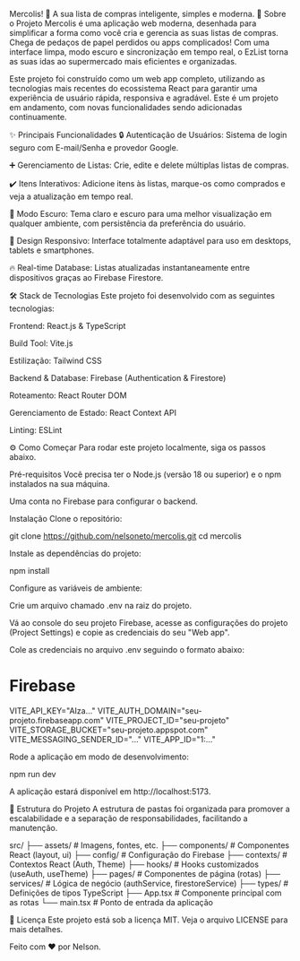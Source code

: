 Mercolis! 📝
A sua lista de compras inteligente, simples e moderna.
🚀 Sobre o Projeto
Mercolis é uma aplicação web moderna, desenhada para simplificar a forma como você cria e gerencia as suas listas de compras. Chega de pedaços de papel perdidos ou apps complicados! Com uma interface limpa, modo escuro e sincronização em tempo real, o EzList torna as suas idas ao supermercado mais eficientes e organizadas.

Este projeto foi construído como um web app completo, utilizando as tecnologias mais recentes do ecossistema React para garantir uma experiência de usuário rápida, responsiva e agradável. Este é um projeto em andamento, com novas funcionalidades sendo adicionadas continuamente.

✨ Principais Funcionalidades
🔒 Autenticação de Usuários: Sistema de login seguro com E-mail/Senha e provedor Google.

➕ Gerenciamento de Listas: Crie, edite e delete múltiplas listas de compras.

✔️ Itens Interativos: Adicione itens às listas, marque-os como comprados e veja a atualização em tempo real.

🌙 Modo Escuro: Tema claro e escuro para uma melhor visualização em qualquer ambiente, com persistência da preferência do usuário.

📱 Design Responsivo: Interface totalmente adaptável para uso em desktops, tablets e smartphones.

🔥 Real-time Database: Listas atualizadas instantaneamente entre dispositivos graças ao Firebase Firestore.

🛠️ Stack de Tecnologias
Este projeto foi desenvolvido com as seguintes tecnologias:

Frontend: React.js & TypeScript

Build Tool: Vite.js

Estilização: Tailwind CSS

Backend & Database: Firebase (Authentication & Firestore)

Roteamento: React Router DOM

Gerenciamento de Estado: React Context API

Linting: ESLint

⚙️ Como Começar
Para rodar este projeto localmente, siga os passos abaixo.

Pré-requisitos
Você precisa ter o Node.js (versão 18 ou superior) e o npm instalados na sua máquina.

Uma conta no Firebase para configurar o backend.

Instalação
Clone o repositório:

git clone https://github.com/nelsoneto/mercolis.git
cd mercolis

Instale as dependências do projeto:

npm install

Configure as variáveis de ambiente:

Crie um arquivo chamado .env na raiz do projeto.

Vá ao console do seu projeto Firebase, acesse as configurações do projeto (Project Settings) e copie as credenciais do seu "Web app".

Cole as credenciais no arquivo .env seguindo o formato abaixo:

# Firebase
VITE_API_KEY="AIza..."
VITE_AUTH_DOMAIN="seu-projeto.firebaseapp.com"
VITE_PROJECT_ID="seu-projeto"
VITE_STORAGE_BUCKET="seu-projeto.appspot.com"
VITE_MESSAGING_SENDER_ID="..."
VITE_APP_ID="1:..."

Rode a aplicação em modo de desenvolvimento:

npm run dev

A aplicação estará disponível em http://localhost:5173.

📁 Estrutura do Projeto
A estrutura de pastas foi organizada para promover a escalabilidade e a separação de responsabilidades, facilitando a manutenção.

src/
├── assets/         # Imagens, fontes, etc.
├── components/     # Componentes React (layout, ui)
├── config/         # Configuração do Firebase
├── contexts/       # Contextos React (Auth, Theme)
├── hooks/          # Hooks customizados (useAuth, useTheme)
├── pages/          # Componentes de página (rotas)
├── services/       # Lógica de negócio (authService, firestoreService)
├── types/          # Definições de tipos TypeScript
├── App.tsx         # Componente principal com as rotas
└── main.tsx        # Ponto de entrada da aplicação

📄 Licença
Este projeto está sob a licença MIT. Veja o arquivo LICENSE para mais detalhes.

Feito com ❤️ por Nelson.